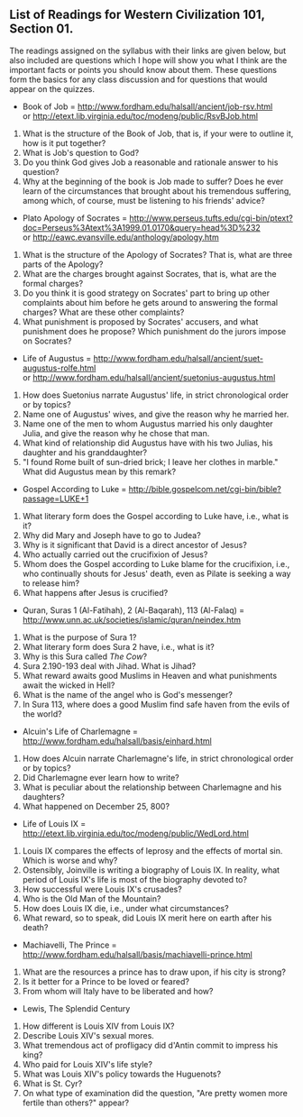 ## List of Readings for Western Civilization 101, Section 01.

The readings assigned on the syllabus with their links are given below, but
also included are questions which I hope will show you what I think are the
important facts or points you should know about them. These questions form the
basics for any class discussion and for questions that would appear on the
quizzes.

  * Book of Job = http://www.fordham.edu/halsall/ancient/job-rsv.html  
or  http://etext.lib.virginia.edu/toc/modeng/public/RsvBJob.html

  1. What is the structure of the Book of Job, that is, if your were to outline it, how is it put together? 
  2. What is Job's question to God? 
  3. Do you think God gives Job a reasonable and rationale answer to his question? 
  4. Why at the beginning of the book is Job made to suffer? Does he ever learn of the circumstances that brought about his tremendous suffering, among which, of course, must be listening to his friends' advice? 

  * Plato Apology of Socrates = http://www.perseus.tufts.edu/cgi-bin/ptext?doc=Perseus%3Atext%3A1999.01.0170&query=head%3D%232  
or http://eawc.evansville.edu/anthology/apology.htm

  1. What is the structure of the Apology of Socrates? That is, what are three parts of the Apology? 
  2. What are the charges brought against Socrates, that is, what are the formal charges? 
  3. Do you think it is good strategy on Socrates' part to bring up other complaints about him before he gets around to answering the formal charges? What are these other complaints? 
  4. What punishment is proposed by Socrates'  accusers, and what punishment does he propose? Which punishment do the jurors impose on Socrates? 

  * Life of Augustus = http://www.fordham.edu/halsall/ancient/suet-augustus-rolfe.html  
or http://www.fordham.edu/halsall/ancient/suetonius-augustus.html

  1. How does Suetonius narrate Augustus' life, in strict chronological order or by topics? 
  2. Name one of Augustus' wives, and give the reason why he married her. 
  3. Name one of the men to whom Augustus married his only daughter Julia, and give the reason why he chose that man. 
  4. What kind of relationship did Augustus have with his two Julias, his daughter and his granddaughter? 
  5. "I found Rome built of sun-dried brick; I leave her clothes in marble." What did Augustus mean by this remark? 

  * Gospel According to Luke = http://bible.gospelcom.net/cgi-bin/bible?passage=LUKE+1

  1. What literary form does the Gospel according to Luke have, i.e., what is it? 
  2. Why did Mary and Joseph have to go to Judea? 
  3. Why is it significant that David is a direct ancestor of Jesus? 
  4. Who actually carried out the crucifixion of Jesus? 
  5. Whom does the Gospel according to Luke blame for the crucifixion, i.e., who continually shouts for Jesus' death, even as Pilate is seeking a way to release him? 
  6. What happens after Jesus is crucified?

  * Quran, Suras 1 (Al-Fatihah), 2 (Al-Baqarah), 113 (Al-Falaq) = http://www.unn.ac.uk/societies/islamic/quran/neindex.htm

  1. What is the purpose of Sura 1? 
  2. What literary form does Sura 2 have, i.e., what is it? 
  3. Why is this Sura called _The Cow_? 
  4. Sura 2.190-193 deal with Jihad. What is Jihad? 
  5. What reward awaits good Muslims in Heaven and what punishments await the wicked in Hell? 
  6. What is the name of the angel who is God's messenger? 
  7. In Sura 113, where does a good Muslim find safe haven from the evils of the world? 

  * Alcuin's Life of Charlemagne = http://www.fordham.edu/halsall/basis/einhard.html

  1. How does Alcuin narrate Charlemagne's life, in strict chronological order or by topics? 
  2. Did Charlemagne ever learn how to write? 
  3. What is peculiar about the relationship between Charlemagne and his daughters? 
  4. What happened on December 25, 800?

  * Life of Louis IX = http://etext.lib.virginia.edu/toc/modeng/public/WedLord.html

  1. Louis IX compares the effects of leprosy and the effects of mortal sin. Which is worse and why? 
  2. Ostensibly, Joinville is writing a biography of Louis IX. In reality, what period of Louis IX's life is most of the biography devoted to? 
  3. How successful were Louis IX's crusades? 
  4. Who is the Old Man of the Mountain? 
  5. How does Louis IX die, i.e., under what circumstances? 
  6. What reward, so to speak, did Louis IX merit here on earth after his death? 

  * Machiavelli, The Prince = http://www.fordham.edu/halsall/basis/machiavelli-prince.html

  1. What are the resources a prince has to draw upon, if his city is strong? 
  2. Is it better for a Prince to be loved or feared? 
  3. From whom will Italy have to be liberated and how? 

  * Lewis, The Splendid Century 

  1. How different is Louis XIV from Louis IX? 
  2. Describe Louis XIV's sexual mores. 
  3. What tremendous act of profligacy did d'Antin commit to impress his king? 
  4. Who paid for Louis XIV's life style? 
  5. What was Louis XIV's policy towards the Huguenots? 
  6. What is St. Cyr? 
  7. On what type of examination did the question, "Are pretty women more fertile than others?" appear? 

